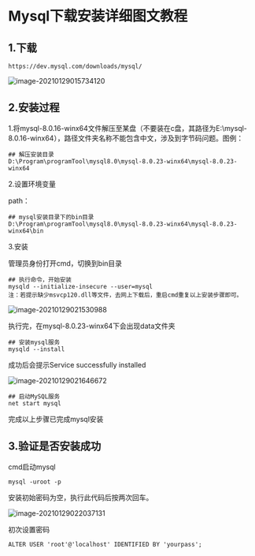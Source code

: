# Mysql下载安装详细图文教程

## 1.下载

```http
https://dev.mysql.com/downloads/mysql/
```

![image-20210129015734120](https://i.loli.net/2021/01/29/HL2fp1koDAnU9iO.png)



## 2.安装过程

1.将mysql-8.0.16-winx64文件解压至某盘（不要装在c盘，其路径为E:\mysql-8.0.16-winx64），路径文件夹名称不能包含中文，涉及到字节码问题。图例：

```shell
## 解压安装目录
D:\Program\programTool\mysql8.0\mysql-8.0.23-winx64\mysql-8.0.23-winx64
```



2.设置环境变量

path：

```shell
## mysql安装目录下的bin目录
D:\Program\programTool\mysql8.0\mysql-8.0.23-winx64\mysql-8.0.23-winx64\bin
```



3.安装

管理员身份打开cmd，切换到bin目录

```shell
## 执行命令，开始安装
mysqld --initialize-insecure --user=mysql
注：若提示缺少msvcp120.dll等文件，去网上下载后，重启cmd重复以上安装步骤即可。
```

![image-20210129021530988](https://i.loli.net/2021/01/29/AyiKYBbxh1tmWfR.png)

执行完，在mysql-8.0.23-winx64下会出现data文件夹



```shell
## 安装mysql服务
mysqld --install
```

成功后会提示Service successfully installed

![image-20210129021646672](https://i.loli.net/2021/01/29/W1eULqJIcaBgfAk.png)



```shell
## 启动MySQL服务
net start mysql
```

完成以上步骤已完成mysql安装



## 3.验证是否安装成功

cmd启动mysql

```shell
mysql -uroot -p
```

安装初始密码为空，执行此代码后按两次回车。

![image-20210129022037131](https://i.loli.net/2021/01/29/ZsHMU8CTVf4axi9.png)



初次设置密码

```shel
ALTER USER 'root'@'localhost' IDENTIFIED BY 'yourpass';
```

